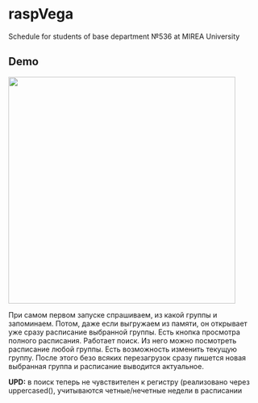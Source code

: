 # raspVega
Schedule for students of base department №536 at MIREA University

## Demo

<img src="/raspVega.gif?raw=true" width="450px">

При самом первом запуске спрашиваем, из какой группы и запоминаем. Потом, даже если выгружаем из памяти, он открывает уже сразу расписание выбранной группы. Есть кнопка просмотра полного расписания. Работает поиск. Из него можно посмотреть расписание любой группы. Есть возможность изменить текущую группу. После этого безо всяких перезагрузок сразу пишется новая выбранная группа и расписание выводится актуальное.

**UPD:** в поиск теперь не чувствителен к регистру (реализовано через uppercased(), учитываются четные/нечетные недели в расписании
